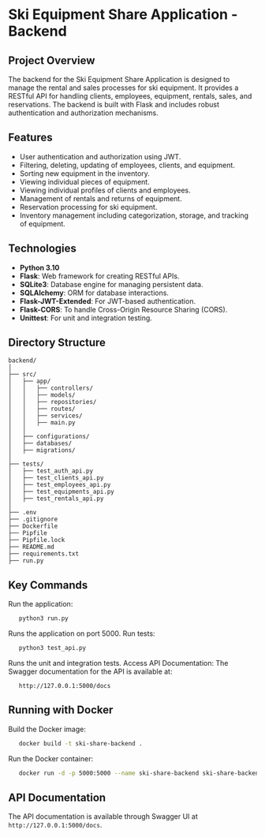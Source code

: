 # Ski Equipment Share Application - Backend

## Project Overview

The backend for the Ski Equipment Share Application is designed to manage the rental and sales processes for ski equipment. It provides a RESTful API for handling clients, employees, equipment, rentals, sales, and reservations. The backend is built with Flask and includes robust authentication and authorization mechanisms.

## Features

- User authentication and authorization using JWT.
- Filtering, deleting, updating of employees, clients, and equipment.
- Sorting new equipment in the inventory.
- Viewing individual pieces of equipment.
- Viewing individual profiles of clients and employees.
- Management of rentals and returns of equipment.
- Reservation processing for ski equipment.
- Inventory management including categorization, storage, and tracking of equipment.

## Technologies

- **Python 3.10**
- **Flask**: Web framework for creating RESTful APIs.
- **SQLite3**: Database engine for managing persistent data.
- **SQLAlchemy**: ORM for database interactions.
- **Flask-JWT-Extended**: For JWT-based authentication.
- **Flask-CORS**: To handle Cross-Origin Resource Sharing (CORS).
- **Unittest**: For unit and integration testing.

## Directory Structure

```plaintext
backend/
│
├── src/
│   ├── app/
│   │   ├── controllers/
│   │   ├── models/
│   │   ├── repositories/
│   │   ├── routes/
│   │   ├── services/
│   │   ├── main.py
│   │
│   ├── configurations/
│   ├── databases/
│   ├── migrations/
│
├── tests/
│   ├── test_auth_api.py
│   ├── test_clients_api.py
│   ├── test_employees_api.py
│   ├── test_equipments_api.py
│   ├── test_rentals_api.py
│
├── .env
├── .gitignore
├── Dockerfile
├── Pipfile
├── Pipfile.lock
├── README.md
├── requirements.txt
├── run.py
```
## Key Commands

Run the application:

```bash
   python3 run.py
   ```
Runs the application on port 5000.
Run tests:
```bash
   python3 test_api.py
   ```
Runs the unit and integration tests.
Access API Documentation:
The Swagger documentation for the API is available at:
```plaintext
   http://127.0.0.1:5000/docs
   ```

## Running with Docker

Build the Docker image:
```bash
   docker build -t ski-share-backend .
   ```
Run the Docker container:
```bash
   docker run -d -p 5000:5000 --name ski-share-backend ski-share-backend
   ```

## API Documentation

The API documentation is available through Swagger UI at `http://127.0.0.1:5000/docs`.
